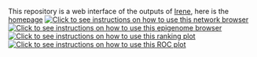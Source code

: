 This repository is a web interface of the outputs of [Irene](https://github.com/qwang-big/irene), here is the [homepage](https://qwang-big.github.io/irene-web)
[![Click to see instructions on how to use this network browser ](https://hdsu-bioquant.github.io/irene-web/docs/Network_enrichment.gif)](https://hdsu-bioquant.github.io/irene-web/docs/Network_enrichment.pdf)
[![Click to see instructions on how to use this epigenome browser ](https://hdsu-bioquant.github.io/irene-web/docs/Browser.gif)](https://hdsu-bioquant.github.io/irene-web/docs/Browser.pdf)
[![Click to see instructions on how to use this ranking plot ](https://hdsu-bioquant.github.io/irene-web/docs/Ranking_lists.gif)](https://hdsu-bioquant.github.io/irene-web/docs/Ranking_lists.pdf)
[![Click to see instructions on how to use this ROC plot ](https://hdsu-bioquant.github.io/irene-web/docs/ROC.gif)](https://hdsu-bioquant.github.io/irene-web/docs/ROC.pdf)